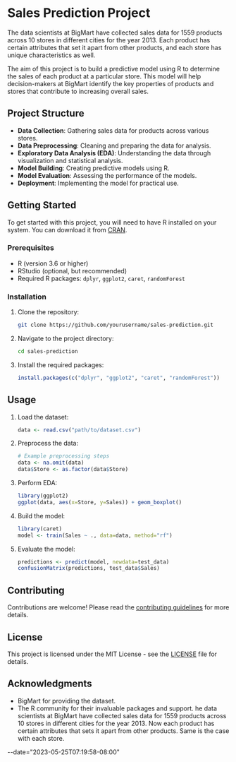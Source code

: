 # Sales Prediction Project

The data scientists at BigMart have collected sales data for 1559 products across 10 stores in different cities for the year 2013. Each product has certain attributes that set it apart from other products, and each store has unique characteristics as well.

The aim of this project is to build a predictive model using R to determine the sales of each product at a particular store. This model will help decision-makers at BigMart identify the key properties of products and stores that contribute to increasing overall sales.

## Project Structure

- **Data Collection**: Gathering sales data for products across various stores.
- **Data Preprocessing**: Cleaning and preparing the data for analysis.
- **Exploratory Data Analysis (EDA)**: Understanding the data through visualization and statistical analysis.
- **Model Building**: Creating predictive models using R.
- **Model Evaluation**: Assessing the performance of the models.
- **Deployment**: Implementing the model for practical use.

## Getting Started

To get started with this project, you will need to have R installed on your system. You can download it from [CRAN](https://cran.r-project.org/).

### Prerequisites

- R (version 3.6 or higher)
- RStudio (optional, but recommended)
- Required R packages: `dplyr`, `ggplot2`, `caret`, `randomForest`

### Installation

1. Clone the repository:
    ```sh
    git clone https://github.com/yourusername/sales-prediction.git
    ```
2. Navigate to the project directory:
    ```sh
    cd sales-prediction
    ```
3. Install the required packages:
    ```R
    install.packages(c("dplyr", "ggplot2", "caret", "randomForest"))
    ```

## Usage

1. Load the dataset:
    ```R
    data <- read.csv("path/to/dataset.csv")
    ```
2. Preprocess the data:
    ```R
    # Example preprocessing steps
    data <- na.omit(data)
    data$Store <- as.factor(data$Store)
    ```
3. Perform EDA:
    ```R
    library(ggplot2)
    ggplot(data, aes(x=Store, y=Sales)) + geom_boxplot()
    ```
4. Build the model:
    ```R
    library(caret)
    model <- train(Sales ~ ., data=data, method="rf")
    ```
5. Evaluate the model:
    ```R
    predictions <- predict(model, newdata=test_data)
    confusionMatrix(predictions, test_data$Sales)
    ```

## Contributing

Contributions are welcome! Please read the [contributing guidelines](CONTRIBUTING.md) for more details.

## License

This project is licensed under the MIT License - see the [LICENSE](LICENSE) file for details.

## Acknowledgments

- BigMart for providing the dataset.
- The R community for their invaluable packages and support.
he data scientists at BigMart have collected sales data for 1559 products across 10 stores in different cities for the year 2013. Now each product has certain attributes that sets it apart from other products. Same is the case with each store.

--date="2023-05-25T07:19:58-08:00"
